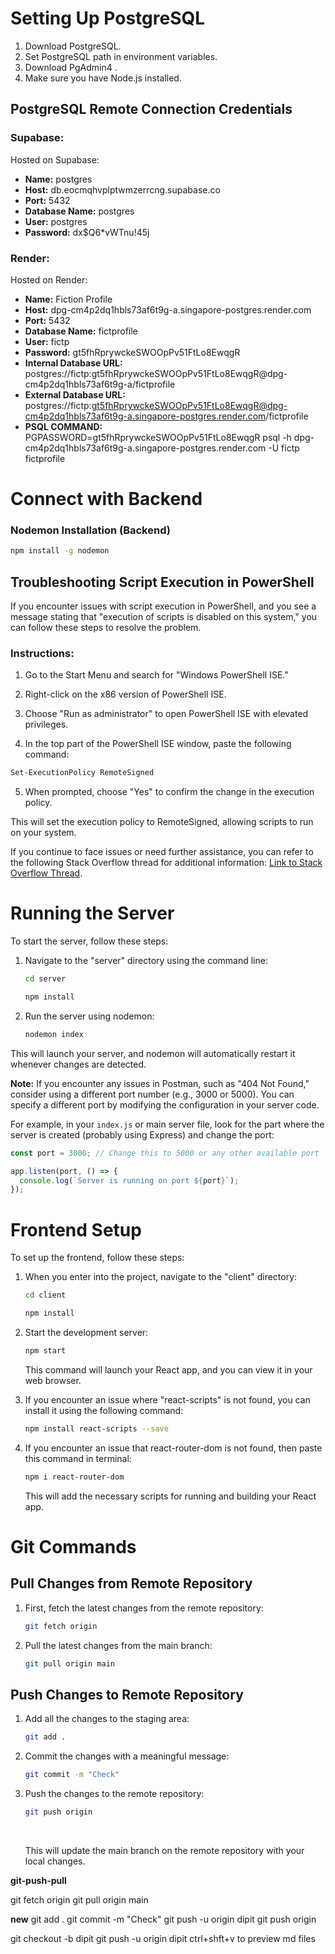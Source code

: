 # Setting Up PostgreSQL
1. Download PostgreSQL.
2. Set PostgreSQL path in environment variables.
3. Download PgAdmin4 .
4. Make sure you have Node.js installed.

## PostgreSQL Remote Connection Credentials

### Supabase:

Hosted on Supabase:

- **Name:** postgres
- **Host:** db.eocmqhvplptwmzerrcng.supabase.co
- **Port:** 5432
- **Database Name:** postgres
- **User:** postgres
- **Password:** dx$Q6*vWTnu!45j

### Render:

Hosted on Render:

- **Name:** Fiction Profile
- **Host:** dpg-cm4p2dq1hbls73af6t9g-a.singapore-postgres.render.com
- **Port:** 5432
- **Database Name:** fictprofile
- **User:** fictp
- **Password:** gt5fhRprywckeSWOOpPv51FtLo8EwqgR
- **Internal Database URL:**   postgres://fictp:gt5fhRprywckeSWOOpPv51FtLo8EwqgR@dpg-cm4p2dq1hbls73af6t9g-a/fictprofile
- **External Database URL:**   postgres://fictp:gt5fhRprywckeSWOOpPv51FtLo8EwqgR@dpg-cm4p2dq1hbls73af6t9g-a.singapore-postgres.render.com/fictprofile
- **PSQL COMMAND:** PGPASSWORD=gt5fhRprywckeSWOOpPv51FtLo8EwqgR psql -h dpg-cm4p2dq1hbls73af6t9g-a.singapore-postgres.render.com -U fictp fictprofile

# Connect with Backend
### Nodemon Installation (Backend)
```bash
npm install -g nodemon
```

## Troubleshooting Script Execution in PowerShell

If you encounter issues with script execution in PowerShell, and you see a message stating that "execution of scripts is disabled on this system," you can follow these steps to resolve the problem.

### Instructions:

1. Go to the Start Menu and search for "Windows PowerShell ISE."

2. Right-click on the x86 version of PowerShell ISE.

3. Choose "Run as administrator" to open PowerShell ISE with elevated privileges.

4. In the top part of the PowerShell ISE window, paste the following command:
```bash
Set-ExecutionPolicy RemoteSigned
```
5. When prompted, choose "Yes" to confirm the change in the execution policy.

This will set the execution policy to RemoteSigned, allowing scripts to run on your system.

If you continue to face issues or need further assistance, you can refer to the following Stack Overflow thread for additional information: [Link to Stack Overflow Thread](https://stackoverflow.com/questions/4037939/powershell-says-execution-of-scripts-is-disabled-on-this-system).


# Running the Server

To start the server, follow these steps:

1. Navigate to the "server" directory using the command line:

    ```bash
    cd server
    ```

    ```bash
    npm install
    ``` 
        

2. Run the server using nodemon:

    ```bash
    nodemon index
    ```

This will launch your server, and nodemon will automatically restart it whenever changes are detected.

**Note:** If you encounter any issues in Postman, such as "404 Not Found," consider using a different port number (e.g., 3000 or 5000). You can specify a different port by modifying the configuration in your server code.

For example, in your `index.js` or main server file, look for the part where the server is created (probably using Express) and change the port:

```javascript
const port = 3000; // Change this to 5000 or any other available port

app.listen(port, () => {
  console.log(`Server is running on port ${port}`);
});

```

# Frontend Setup

To set up the frontend, follow these steps:

1. When you enter into the project, navigate to the "client" directory:

    ```bash
    cd client
    ```
    
    ```bash
    npm install 
    ```
    
    
2. Start the development server:

    ```bash
    npm start
    ```

   This command will launch your React app, and you can view it in your web browser.

3. If you encounter an issue where "react-scripts" is not found, you can install it using the following command:
    ```bash
    npm install react-scripts --save
    ```
    
4. If you encounter an issue that react-router-dom is not found, then paste this command in terminal:

    ```bash
    npm i react-router-dom
    ```
   This will add the necessary scripts for running and building your React app.

# Git Commands

## Pull Changes from Remote Repository

1. First, fetch the latest changes from the remote repository:

    ```bash
    git fetch origin
    ```

2. Pull the latest changes from the main branch:

    ```bash
    git pull origin main
    ```

## Push Changes to Remote Repository

1. Add all the changes to the staging area:

    ```bash
    git add .
    ```

2. Commit the changes with a meaningful message:

    ```bash
    git commit -m "Check"
    ```

3. Push the changes to the remote repository:

    ```bash
    git push origin
    ```

    <br/>

   This will update the main branch on the remote repository with your local changes.


**git-push-pull**

git fetch origin
git pull origin main


**new**
git add .
git commit -m "Check"
git push -u origin dipit
git push origin


git checkout -b dipit
git push -u origin dipit
ctrl+shft+v  to preview md files
